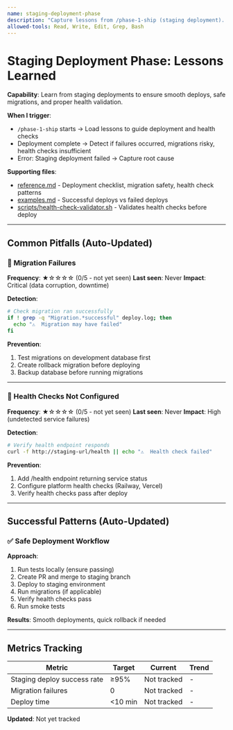 ```yaml
---
name: staging-deployment-phase
description: "Capture lessons from /phase-1-ship (staging deployment). Auto-triggers when: deploying to staging, running migrations, health checks. Updates when: deployment failures, migration issues, health check failures."
allowed-tools: Read, Write, Edit, Grep, Bash
---
```


# Staging Deployment Phase: Lessons Learned

**Capability**: Learn from staging deployments to ensure smooth deploys, safe migrations, and proper health validation.

**When I trigger**:
- `/phase-1-ship` starts → Load lessons to guide deployment and health checks
- Deployment complete → Detect if failures occurred, migrations risky, health checks insufficient
- Error: Staging deployment failed → Capture root cause

**Supporting files**:
- [reference.md](reference.md) - Deployment checklist, migration safety, health check patterns
- [examples.md](examples.md) - Successful deploys vs failed deploys
- [scripts/health-check-validator.sh](scripts/health-check-validator.sh) - Validates health checks before deploy

---

## Common Pitfalls (Auto-Updated)

### 🚫 Migration Failures

**Frequency**: ★☆☆☆☆ (0/5 - not yet seen)
**Last seen**: Never
**Impact**: Critical (data corruption, downtime)

**Detection**:
```bash
# Check migration ran successfully
if ! grep -q "Migration.*successful" deploy.log; then
  echo "⚠️  Migration may have failed"
fi
```

**Prevention**:
1. Test migrations on development database first
2. Create rollback migration before deploying
3. Backup database before running migrations

---

### 🚫 Health Checks Not Configured

**Frequency**: ★☆☆☆☆ (0/5 - not yet seen)
**Last seen**: Never
**Impact**: High (undetected service failures)

**Detection**:
```bash
# Verify health endpoint responds
curl -f http://staging-url/health || echo "⚠️  Health check failed"
```

**Prevention**:
1. Add /health endpoint returning service status
2. Configure platform health checks (Railway, Vercel)
3. Verify health checks pass after deploy

---

## Successful Patterns (Auto-Updated)

### ✅ Safe Deployment Workflow

**Approach**:
1. Run tests locally (ensure passing)
2. Create PR and merge to staging branch
3. Deploy to staging environment
4. Run migrations (if applicable)
5. Verify health checks pass
6. Run smoke tests

**Results**: Smooth deployments, quick rollback if needed

---

## Metrics Tracking

| Metric | Target | Current | Trend |
|--------|--------|---------|-------|
| Staging deploy success rate | ≥95% | Not tracked | - |
| Migration failures | 0 | Not tracked | - |
| Deploy time | <10 min | Not tracked | - |

**Updated**: Not yet tracked
